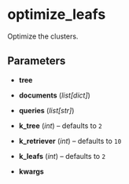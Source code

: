 # optimize_leafs

Optimize the clusters.



## Parameters

- **tree**

- **documents** (*list[dict]*)

- **queries** (*list[str]*)

- **k_tree** (*int*) – defaults to `2`

- **k_retriever** (*int*) – defaults to `10`

- **k_leafs** (*int*) – defaults to `2`

- **kwargs**




